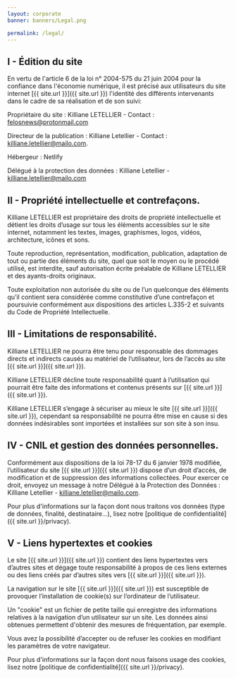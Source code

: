 ```yaml
---
layout: corporate
banner: banners/Legal.png

permalink: /legal/
---
```


## I - Édition du site
En vertu de l'article 6 de la loi n° 2004-575 du 21 juin 2004 pour la confiance dans l'économie numérique, il est précisé aux utilisateurs du site internet [{{ site.url }}]({{ site.url }}) l'identité des différents intervenants dans le cadre de sa réalisation et de son suivi:

Propriétaire du site : Killiane LETELLIER - Contact : felosnews@protonmail.com

Directeur de la publication : Killiane Letellier - Contact : killiane.letellier@mailo.com.

Hébergeur : Netlify

Délégué à la protection des données : Killiane Letellier - killiane.letellier@mailo.com

## II - Propriété intellectuelle et contrefaçons.
Killiane LETELLIER est propriétaire des droits de propriété intellectuelle et détient les droits d’usage sur tous les éléments accessibles sur le site internet, notamment les textes, images, graphismes, logos, vidéos, architecture, icônes et sons.

Toute reproduction, représentation, modification, publication, adaptation de tout ou partie des éléments du site, quel que soit le moyen ou le procédé utilisé, est interdite, sauf autorisation écrite préalable de Killiane LETELLIER et des ayants-droits originaux.

Toute exploitation non autorisée du site ou de l’un quelconque des éléments qu’il contient sera considérée comme constitutive d’une contrefaçon et poursuivie conformément aux dispositions des articles L.335-2 et suivants du Code de Propriété Intellectuelle.

## III - Limitations de responsabilité.
Killiane LETELLIER ne pourra être tenu pour responsable des dommages directs et indirects causés au matériel de l’utilisateur, lors de l’accès au site [{{ site.url }}]({{ site.url }}).

Killiane LETELLIER décline toute responsabilité quant à l’utilisation qui pourrait être faite des informations et contenus présents sur [{{ site.url }}]({{ site.url }}).

Killiane LETELLIER s’engage à sécuriser au mieux le site [{{ site.url }}]({{ site.url }}), cependant sa responsabilité ne pourra être mise en cause si des données indésirables sont importées et installées sur son site à son insu.

## IV - CNIL et gestion des données personnelles.
Conformément aux dispositions de la loi 78-17 du 6 janvier 1978 modifiée, l’utilisateur du site [{{ site.url }}]({{ site.url }}) dispose d’un droit d’accès, de modification et de suppression des informations collectées. Pour exercer ce droit, envoyez un message à notre Délégué à la Protection des Données : Killiane Letellier - killiane.letellier@mailo.com.

Pour plus d'informations sur la façon dont nous traitons vos données (type de données, finalité, destinataire...), lisez notre [politique de confidentialité]({{ site.url }}/privacy).

## V - Liens hypertextes et cookies
Le site [{{ site.url }}]({{ site.url }}) contient des liens hypertextes vers d’autres sites et dégage toute responsabilité à propos de ces liens externes ou des liens créés par d’autres sites vers [{{ site.url }}]({{ site.url }}).

La navigation sur le site [{{ site.url }}]({{ site.url }}) est susceptible de provoquer l’installation de cookie(s) sur l’ordinateur de l’utilisateur.

Un "cookie" est un fichier de petite taille qui enregistre des informations relatives à la navigation d’un utilisateur sur un site. Les données ainsi obtenues permettent d'obtenir des mesures de fréquentation, par exemple.

Vous avez la possibilité d’accepter ou de refuser les cookies en modifiant les paramètres de votre navigateur.

Pour plus d'informations sur la façon dont nous faisons usage des cookies, lisez notre [politique de confidentialité]({{ site.url }}/privacy).